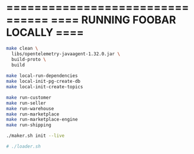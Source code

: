 ================================
==== RUNNING FOOBAR LOCALLY ====
================================

```bash
make clean \
  libs/opentelemetry-javaagent-1.32.0.jar \
  build-proto \
  build
  
make local-run-dependencies
make local-init-pg-create-db
make local-init-create-topics

make run-customer
make run-seller
make run-warehouse
make run-marketplace
make run-marketplace-engine
make run-shipping

./maker.sh init --live

# ./loader.sh
```
